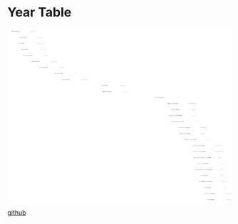 # Year Table #

![Year Table](year_table.svg)

[github](https://github.com/otahi/otahi.github.io/tree/master/year_table)
